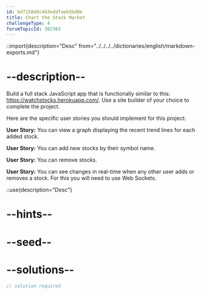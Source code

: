 ```yaml
---
id: bd7158d8c443eddfaeb5bd0e
title: Chart the Stock Market
challengeType: 4
forumTopicId: 302363
---
```


::import{description="Desc" from="../../../../dictionaries/english/markdown-exports.md"}

# --description--

Build a full stack JavaScript app that is functionally similar to this: <https://watchstocks.herokuapp.com/>. Use a site builder of your choice to complete the project.

Here are the specific user stories you should implement for this project:

**User Story:** You can view a graph displaying the recent trend lines for each added stock.

**User Story:** You can add new stocks by their symbol name.

**User Story:** You can remove stocks.

**User Story:** You can see changes in real-time when any other user adds or removes a stock. For this you will need to use Web Sockets.

::use{description="Desc"}

# --hints--


# --seed--

# --solutions--

```js
// solution required
```
